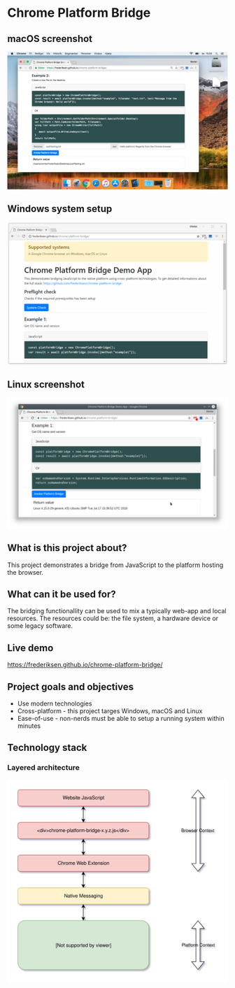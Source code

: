 # Chrome Platform Bridge
## macOS screenshot
![Demo](https://raw.githubusercontent.com/frederiksen/chrome-platform-bridge/master/documentation/macOS.png "Demo")

## Windows system setup
![Demo](https://raw.githubusercontent.com/frederiksen/chrome-platform-bridge/master/documentation/Windows.gif "Demo")

## Linux screenshot
![Demo](https://raw.githubusercontent.com/frederiksen/chrome-platform-bridge/master/documentation/Linux.png "Demo")

## What is this project about?
This project demonstrates a bridge from JavaScript to the platform hosting the browser.

## What can it be used for?
The bridging functionallity can be used to mix a typically web-app and local resources. The resources could be: the file system, a hardware device or some legacy software.

## Live demo
https://frederiksen.github.io/chrome-platform-bridge/

## Project goals and objectives
* Use modern technologies
* Cross-platform - this project targes Windows, macOS and Linux
* Ease-of-use - non-nerds must be able to setup a running system within minutes

## Technology stack

### Layered architecture
![Layered architecture](https://raw.githubusercontent.com/frederiksen/chrome-platform-bridge/master/documentation/Architecture.svg?sanitize=true "Layered architecture")
